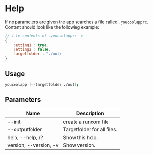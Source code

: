 # Help
If no parameters are given the app searches a file called ```.youcoolapprc```. Content should look like the following example:

```js
// file contents of .youcoolapprc -> 
{
    setting1 : true,
    setting2 : false,
    targetfolder : "./out/
}
```

## Usage

```sh
youcoolapp [--targetfolder ./out];
```

## Parameters
|Name|Description|
|----|-----------|
|--init|create a runcom file|
|--outputfolder|Targetfolder for all files.|
|help, --help, /? |Show this help.|
|version, --version, -v|Show version.|